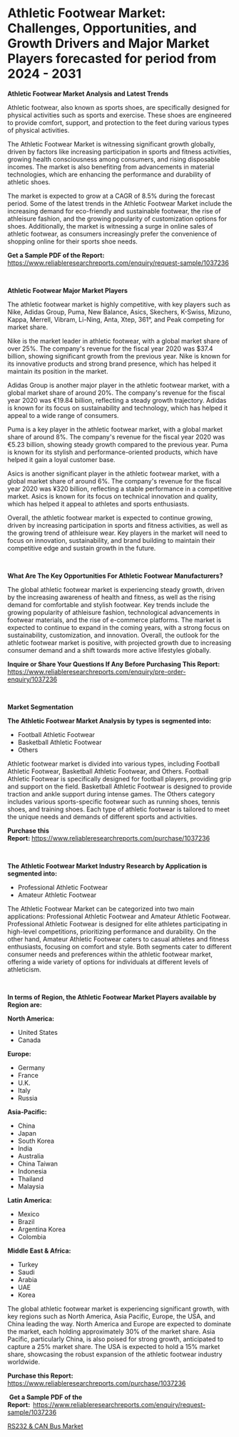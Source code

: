 <p><h1>Athletic Footwear Market: Challenges, Opportunities, and Growth Drivers and Major Market Players forecasted for period from 2024 - 2031</h1></p><p><strong>Athletic Footwear Market Analysis and Latest Trends</strong></p>
<p><p>Athletic footwear, also known as sports shoes, are specifically designed for physical activities such as sports and exercise. These shoes are engineered to provide comfort, support, and protection to the feet during various types of physical activities.</p><p>The Athletic Footwear Market is witnessing significant growth globally, driven by factors like increasing participation in sports and fitness activities, growing health consciousness among consumers, and rising disposable incomes. The market is also benefiting from advancements in material technologies, which are enhancing the performance and durability of athletic shoes.</p><p>The market is expected to grow at a CAGR of 8.5% during the forecast period. Some of the latest trends in the Athletic Footwear Market include the increasing demand for eco-friendly and sustainable footwear, the rise of athleisure fashion, and the growing popularity of customization options for shoes. Additionally, the market is witnessing a surge in online sales of athletic footwear, as consumers increasingly prefer the convenience of shopping online for their sports shoe needs.</p></p>
<p><strong>Get a Sample PDF of the Report:&nbsp;</strong> <a href="https://www.reliableresearchreports.com/enquiry/request-sample/1037236">https://www.reliableresearchreports.com/enquiry/request-sample/1037236</a></p>
<p>&nbsp;</p>
<p><strong>Athletic Footwear Major Market Players</strong></p>
<p><p>The athletic footwear market is highly competitive, with key players such as Nike, Adidas Group, Puma, New Balance, Asics, Skechers, K-Swiss, Mizuno, Kappa, Merrell, Vibram, Li-Ning, Anta, Xtep, 361°, and Peak competing for market share.</p><p>Nike is the market leader in athletic footwear, with a global market share of over 25%. The company's revenue for the fiscal year 2020 was $37.4 billion, showing significant growth from the previous year. Nike is known for its innovative products and strong brand presence, which has helped it maintain its position in the market.</p><p>Adidas Group is another major player in the athletic footwear market, with a global market share of around 20%. The company's revenue for the fiscal year 2020 was €19.84 billion, reflecting a steady growth trajectory. Adidas is known for its focus on sustainability and technology, which has helped it appeal to a wide range of consumers.</p><p>Puma is a key player in the athletic footwear market, with a global market share of around 8%. The company's revenue for the fiscal year 2020 was €5.23 billion, showing steady growth compared to the previous year. Puma is known for its stylish and performance-oriented products, which have helped it gain a loyal customer base.</p><p>Asics is another significant player in the athletic footwear market, with a global market share of around 6%. The company's revenue for the fiscal year 2020 was ¥320 billion, reflecting a stable performance in a competitive market. Asics is known for its focus on technical innovation and quality, which has helped it appeal to athletes and sports enthusiasts.</p><p>Overall, the athletic footwear market is expected to continue growing, driven by increasing participation in sports and fitness activities, as well as the growing trend of athleisure wear. Key players in the market will need to focus on innovation, sustainability, and brand building to maintain their competitive edge and sustain growth in the future.</p></p>
<p>&nbsp;</p>
<p><strong>What Are The Key Opportunities For Athletic Footwear Manufacturers?</strong></p>
<p><p>The global athletic footwear market is experiencing steady growth, driven by the increasing awareness of health and fitness, as well as the rising demand for comfortable and stylish footwear. Key trends include the growing popularity of athleisure fashion, technological advancements in footwear materials, and the rise of e-commerce platforms. The market is expected to continue to expand in the coming years, with a strong focus on sustainability, customization, and innovation. Overall, the outlook for the athletic footwear market is positive, with projected growth due to increasing consumer demand and a shift towards more active lifestyles globally.</p></p>
<p><strong>Inquire or Share Your Questions If Any Before Purchasing This Report:</strong> <a href="https://www.reliableresearchreports.com/enquiry/pre-order-enquiry/1037236">https://www.reliableresearchreports.com/enquiry/pre-order-enquiry/1037236</a></p>
<p>&nbsp;</p>
<p><strong>Market Segmentation</strong></p>
<p><strong>The Athletic Footwear Market Analysis by types is segmented into:</strong></p>
<p><ul><li>Football Athletic Footwear</li><li>Basketball Athletic Footwear</li><li>Others</li></ul></p>
<p><p>Athletic footwear market is divided into various types, including Football Athletic Footwear, Basketball Athletic Footwear, and Others. Football Athletic Footwear is specifically designed for football players, providing grip and support on the field. Basketball Athletic Footwear is designed to provide traction and ankle support during intense games. The Others category includes various sports-specific footwear such as running shoes, tennis shoes, and training shoes. Each type of athletic footwear is tailored to meet the unique needs and demands of different sports and activities.</p></p>
<p><strong>Purchase this Report:&nbsp;</strong><a href="https://www.reliableresearchreports.com/purchase/1037236">https://www.reliableresearchreports.com/purchase/1037236</a></p>
<p>&nbsp;</p>
<p><strong>The Athletic Footwear Market Industry Research by Application is segmented into:</strong></p>
<p><ul><li>Professional Athletic Footwear</li><li>Amateur Athletic Footwear</li></ul></p>
<p><p>The Athletic Footwear Market can be categorized into two main applications: Professional Athletic Footwear and Amateur Athletic Footwear. Professional Athletic Footwear is designed for elite athletes participating in high-level competitions, prioritizing performance and durability. On the other hand, Amateur Athletic Footwear caters to casual athletes and fitness enthusiasts, focusing on comfort and style. Both segments cater to different consumer needs and preferences within the athletic footwear market, offering a wide variety of options for individuals at different levels of athleticism.</p></p>
<p>&nbsp;</p>
<p><strong>In terms of Region, the Athletic Footwear Market Players available by Region are:</strong></p>
<p>
    <p> <strong> North America: </strong>
        <ul>
            <li>United States</li>
            <li>Canada</li>
        </ul>
        </p> 
    <p> <strong> Europe: </strong>
        <ul>
            <li>Germany</li>
            <li>France</li>
            <li>U.K.</li>
            <li>Italy</li>
            <li>Russia</li>
        </ul>
        </p> 
    <p> <strong> Asia-Pacific: </strong>
        <ul>
            <li>China</li>
            <li>Japan</li>
            <li>South Korea</li>
            <li>India</li>
            <li>Australia</li>
            <li>China Taiwan</li>
            <li>Indonesia</li>
            <li>Thailand</li>
            <li>Malaysia</li>
        </ul>
        </p> 
    <p> <strong> Latin America: </strong>
        <ul>
            <li>Mexico</li>
            <li>Brazil</li>
            <li>Argentina Korea</li>
            <li>Colombia</li>
        </ul>
        </p> 
    <p> <strong> Middle East & Africa: </strong>
        <ul>
            <li>Turkey</li>
            <li>Saudi</li>
            <li>Arabia</li>
            <li>UAE</li>
            <li>Korea</li>
        </ul>
    </p>
    </p>
<p><p>The global athletic footwear market is experiencing significant growth, with key regions such as North America, Asia Pacific, Europe, the USA, and China leading the way. North America and Europe are expected to dominate the market, each holding approximately 30% of the market share. Asia Pacific, particularly China, is also poised for strong growth, anticipated to capture a 25% market share. The USA is expected to hold a 15% market share, showcasing the robust expansion of the athletic footwear industry worldwide.</p></p>
<p><strong>Purchase this Report: </strong><a href="https://www.reliableresearchreports.com/purchase/1037236">https://www.reliableresearchreports.com/purchase/1037236</a></p>
<p>&nbsp;<strong>Get a Sample PDF of the Report:&nbsp;&nbsp;</strong><a href="https://www.reliableresearchreports.com/enquiry/request-sample/1037236">https://www.reliableresearchreports.com/enquiry/request-sample/1037236</a></p>
<p><strong></strong></p>
<p><p><a href="https://cautious-neon-760.notion.site/RS232-CAN-Bus-Market-Size-Market-Trends-and-Growth-Outlook-forecasted-for-period-from-2024-to-20-9c71fe1bf85c408c83b6ca9886f2952a">RS232 & CAN Bus Market</a></p></p>